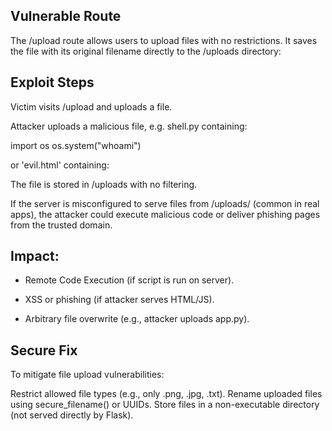 ## Vulnerable Route

The /upload route allows users to upload files with no restrictions.
It saves the file with its original filename directly to the /uploads directory:

## Exploit Steps

Victim visits /upload and uploads a file.

Attacker uploads a malicious file, e.g. shell.py containing:

import os
os.system("whoami")


or 'evil.html' containing:

<script>alert('XSS');</script>


The file is stored in /uploads with no filtering.

If the server is misconfigured to serve files from /uploads/ (common in real apps), the attacker could execute malicious code or deliver phishing pages from the trusted domain.

## Impact:

* Remote Code Execution (if script is run on server).

* XSS or phishing (if attacker serves HTML/JS).

* Arbitrary file overwrite (e.g., attacker uploads app.py).

## Secure Fix

To mitigate file upload vulnerabilities:

Restrict allowed file types (e.g., only .png, .jpg, .txt).
Rename uploaded files using secure_filename() or UUIDs.
Store files in a non-executable directory (not served directly by Flask).